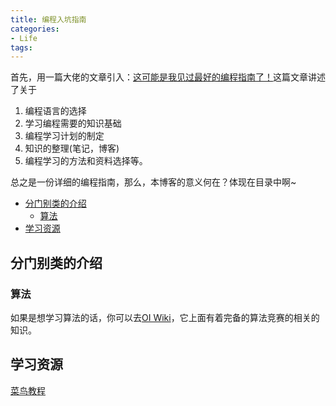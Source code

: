 ```yaml
---
title: 编程入坑指南
categories:
- Life
tags:
---
```



首先，用一篇大佬的文章引入：[这可能是我见过最好的编程指南了！](https://zhuanlan.zhihu.com/p/34418394)这篇文章讲述了关于
1. 编程语言的选择
2. 学习编程需要的知识基础
3. 编程学习计划的制定
4. 知识的整理(笔记，博客)
5. 编程学习的方法和资料选择等。

总之是一份详细的编程指南，那么，本博客的意义何在？体现在目录中啊~  
- [分门别类的介绍](#分门别类的介绍)
  - [算法](#算法)
- [学习资源](#学习资源)

## 分门别类的介绍
### 算法
如果是想学习算法的话，你可以去[OI Wiki](https://oi-wiki.org/)，它上面有着完备的算法竞赛的相关的知识。

## 学习资源
[菜鸟教程](https://www.runoob.com/)